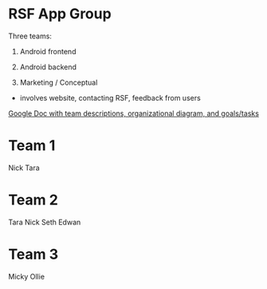 RSF App Group
=============

Three teams:

1) Android frontend

2) Android backend

3) Marketing / Conceptual
- involves website, contacting RSF, feedback from users

[Google Doc with team descriptions, organizational diagram, and goals/tasks](https://docs.google.com/a/berkeley.edu/document/d/1pTSaqID6JxPohzLH787dy19iM2VnWdEP0j4ula4_LXo/edit)

Team 1
======
Nick
Tara


Team 2
======
Tara
Nick
Seth
Edwan


Team 3
======
Micky
Ollie
